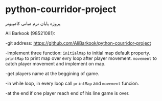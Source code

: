 # python-courridor-project
پروژه پایان ترم مبانی کامپیوتر

Ali Barkook (98521081):


-git address:
    https://github.com/AliBarkook/python-courridor-project

-implement three function:
    `initialMap` to initial map default property.
    `printMap` to print map over evry loop after player movement.
    `movement` to catch player movement and implement on map.

-get players name at the beggining of game.

-in while loop, in every loop call `printMap` and `movement` funcion.

-at the end if one player reach end of his line game is over.